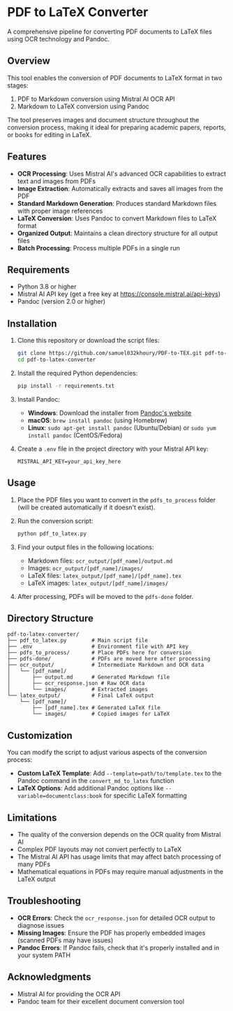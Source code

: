 # PDF to LaTeX Converter

A comprehensive pipeline for converting PDF documents to LaTeX files using OCR technology and Pandoc.

## Overview

This tool enables the conversion of PDF documents to LaTeX format in two stages:

1. PDF to Markdown conversion using Mistral AI OCR API
2. Markdown to LaTeX conversion using Pandoc

The tool preserves images and document structure throughout the conversion process, making it ideal for preparing academic papers, reports, or books for editing in LaTeX.

## Features

- **OCR Processing**: Uses Mistral AI's advanced OCR capabilities to extract text and images from PDFs
- **Image Extraction**: Automatically extracts and saves all images from the PDF
- **Standard Markdown Generation**: Produces standard Markdown files with proper image references
- **LaTeX Conversion**: Uses Pandoc to convert Markdown files to LaTeX format
- **Organized Output**: Maintains a clean directory structure for all output files
- **Batch Processing**: Process multiple PDFs in a single run

## Requirements

- Python 3.8 or higher
- Mistral AI API key (get a free key at https://console.mistral.ai/api-keys)
- Pandoc (version 2.0 or higher)

## Installation

1. Clone this repository or download the script files:

   ```bash
   git clone https://github.com/samuel032khoury/PDF-to-TEX.git pdf-to-latex
   cd pdf-to-latex-converter
   ```

2. Install the required Python dependencies:

   ```bash
   pip install -r requirements.txt
   ```

3. Install Pandoc:

   - **Windows**: Download the installer from [Pandoc's website](https://pandoc.org/installing.html)
   - **macOS**: `brew install pandoc` (using Homebrew)
   - **Linux**: `sudo apt-get install pandoc` (Ubuntu/Debian) or `sudo yum install pandoc` (CentOS/Fedora)

4. Create a `.env` file in the project directory with your Mistral API key:

   ```
   MISTRAL_API_KEY=your_api_key_here
   ```

## Usage

1. Place the PDF files you want to convert in the `pdfs_to_process` folder (will be created automatically if it doesn't exist).

2. Run the conversion script:

   ```bash
   python pdf_to_latex.py
   ```

3. Find your output files in the following locations:

   - Markdown files: `ocr_output/[pdf_name]/output.md`
   - Images: `ocr_output/[pdf_name]/images/`
   - LaTeX files: `latex_output/[pdf_name]/[pdf_name].tex`
   - LaTeX images: `latex_output/[pdf_name]/images/`

4. After processing, PDFs will be moved to the `pdfs-done` folder.

## Directory Structure

```
pdf-to-latex-converter/
├── pdf_to_latex.py        # Main script file
├── .env                   # Environment file with API key
├── pdfs_to_process/       # Place PDFs here for conversion
├── pdfs-done/             # PDFs are moved here after processing
├── ocr_output/            # Intermediate Markdown and OCR data
│   └── [pdf_name]/
│       ├── output.md      # Generated Markdown file
│       ├── ocr_response.json # Raw OCR data
│       └── images/        # Extracted images
└── latex_output/          # Final LaTeX output
    └── [pdf_name]/
        ├── [pdf_name].tex # Generated LaTeX file
        └── images/        # Copied images for LaTeX
```

## Customization

You can modify the script to adjust various aspects of the conversion process:

- **Custom LaTeX Template**: Add `--template=path/to/template.tex` to the Pandoc command in the `convert_md_to_latex` function
- **LaTeX Options**: Add additional Pandoc options like `--variable=documentclass:book` for specific LaTeX formatting

## Limitations

- The quality of the conversion depends on the OCR quality from Mistral AI
- Complex PDF layouts may not convert perfectly to LaTeX
- The Mistral AI API has usage limits that may affect batch processing of many PDFs
- Mathematical equations in PDFs may require manual adjustments in the LaTeX output

## Troubleshooting

- **OCR Errors**: Check the `ocr_response.json` for detailed OCR output to diagnose issues
- **Missing Images**: Ensure the PDF has properly embedded images (scanned PDFs may have issues)
- **Pandoc Errors**: If Pandoc fails, check that it's properly installed and in your system PATH

## Acknowledgments

- Mistral AI for providing the OCR API
- Pandoc team for their excellent document conversion tool